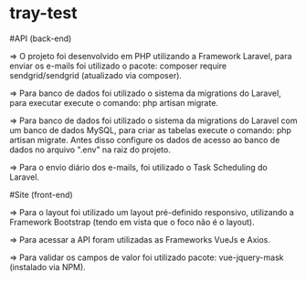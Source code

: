 # tray-test

#API (back-end)

=> O projeto foi desenvolvido em PHP utilizando a Framework Laravel, para enviar os e-mails foi utilizado o pacote: composer require sendgrid/sendgrid (atualizado via composer).

=> Para banco de dados foi utilizado o sistema da migrations do Laravel, para executar execute o comando: php artisan migrate.

=> Para banco de dados foi utilizado o sistema da migrations do Laravel com um banco de dados MySQL, para criar as tabelas execute o comando: php artisan migrate. Antes disso configure os dados de acesso ao banco de dados no arquivo ".env" na raiz do projeto.

=> Para o envio diário dos e-mails, foi utilizado o Task Scheduling do Laravel.

#Site (front-end)

=> Para o layout foi utilizado um layout pré-definido responsivo, utilizando a Framework Bootstrap (tendo em vista que o foco não é o layout).

=> Para acessar a API foram utilizadas as Frameworks VueJs e Axios.

=> Para validar os campos de valor foi utilizado pacote: vue-jquery-mask (instalado via NPM).

